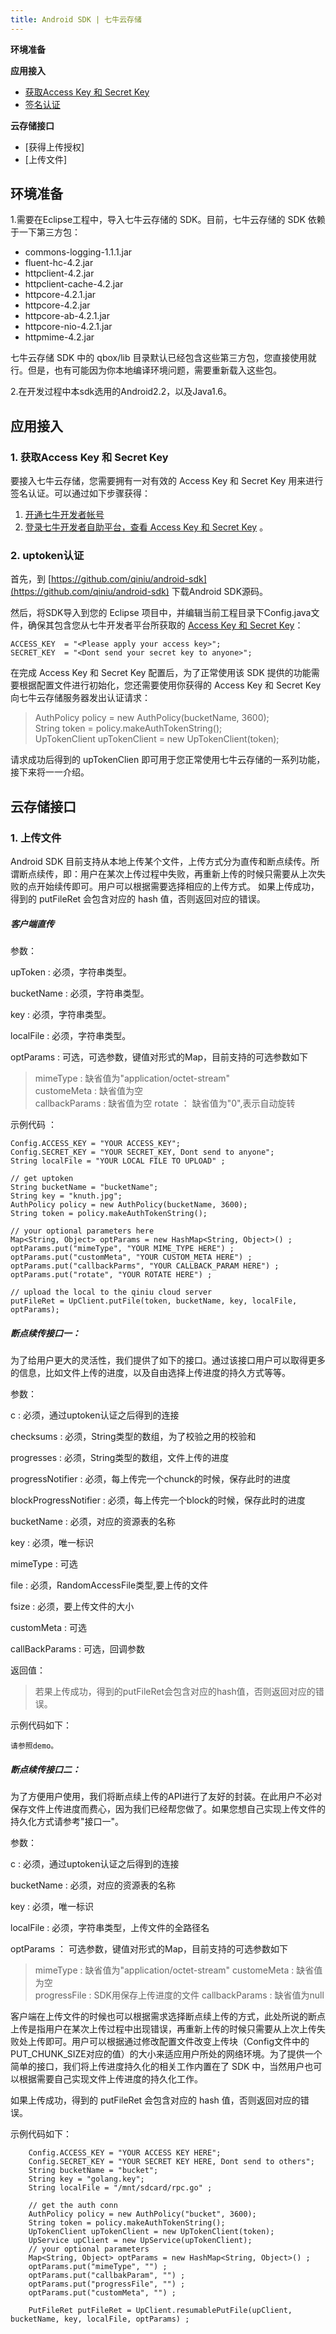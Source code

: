 ```yaml
---
title: Android SDK | 七牛云存储
---
```


**环境准备**

**应用接入**

- [获取Access Key 和 Secret Key](#acc-appkey)
- [签名认证](#acc-auth)

**云存储接口**

- [获得上传授权]
- [上传文件]


## 环境准备

1.需要在Eclipse工程中，导入七牛云存储的 SDK。目前，七牛云存储的 SDK 依赖于一下第三方包：

- commons-logging-1.1.1.jar
- fluent-hc-4.2.jar
- httpclient-4.2.jar
- httpclient-cache-4.2.jar
- httpcore-4.2.1.jar
- httpcore-4.2.jar
- httpcore-ab-4.2.1.jar
- httpcore-nio-4.2.1.jar
- httpmime-4.2.jar

七牛云存储 SDK 中的 qbox/lib 目录默认已经包含这些第三方包，您直接使用就行。但是，也有可能因为你本地编译环境问题，需要重新载入这些包。

2.在开发过程中本sdk选用的Android2.2，以及Java1.6。

## 应用接入

<a name="acc-appkey"></a>

### 1. 获取Access Key 和 Secret Key

要接入七牛云存储，您需要拥有一对有效的 Access Key 和 Secret Key 用来进行签名认证。可以通过如下步骤获得：

1. [开通七牛开发者帐号](https://dev.qiniutek.com/signup)
2. [登录七牛开发者自助平台，查看 Access Key 和 Secret Key](https://dev.qiniutek.com/account/keys) 。

<a name="acc-auth"></a>

### 2. uptoken认证

首先，到 [https://github.com/qiniu/android-sdk](https://github.com/qiniu/android-sdk) 下载Android SDK源码。

然后，将SDK导入到您的 Eclipse 项目中，并编辑当前工程目录下Config.java文件，确保其包含您从七牛开发者平台所获取的 [Access Key 和 Secret Key](#acc-appkey)：

    ACCESS_KEY	= "<Please apply your access key>";
	SECRET_KEY	= "<Dont send your secret key to anyone>";



在完成 Access Key 和 Secret Key 配置后，为了正常使用该 SDK 提供的功能需要根据配置文件进行初始化，您还需要使用你获得的 Access Key 和 Secret Key 向七牛云存储服务器发出认证请求：

>	AuthPolicy policy = new AuthPolicy(bucketName, 3600);    
String token = policy.makeAuthTokenString();  
UpTokenClient upTokenClient = new UpTokenClient(token);

请求成功后得到的 upTokenClien 即可用于您正常使用七牛云存储的一系列功能，接下来将一一介绍。

## 云存储接口


### 1. 上传文件

Android SDK 目前支持从本地上传某个文件，上传方式分为直传和断点续传。所谓断点续传，即：用户在某次上传过程中失败，再重新上传的时候只需要从上次失败的点开始续传即可。用户可以根据需要选择相应的上传方式。
如果上传成功，得到的 putFileRet 会包含对应的 hash 值，否则返回对应的错误。

##### 客户端直传

参数：　

upToken : 必须，字符串类型。

bucketName : 必须，字符串类型。 

key : 必须，字符串类型。

localFile : 必须，字符串类型。

optParams : 可选，可选参数，键值对形式的Map，目前支持的可选参数如下
>  mimeType :  缺省值为"application/octet-stream"  
customeMeta :  缺省值为空  
callbackParams :  缺省值为空
rotate ： 缺省值为"0",表示自动旋转

示例代码 ：    
  
    Config.ACCESS_KEY = "YOUR ACCESS_KEY";  
    Config.SECRET_KEY = "YOUR SECRET_KEY, Dont send to anyone";   
    String localFile = "YOUR LOCAL FILE TO UPLOAD" ;  
    
	// get uptoken
    String bucketName = "bucketName";   
    String key = "knuth.jpg";   
    AuthPolicy policy = new AuthPolicy(bucketName, 3600);  
    String token = policy.makeAuthTokenString();  

    // your optional parameters here
    Map<String, Object> optParams = new HashMap<String, Object>() ;  
    optParams.put("mimeType", "YOUR MIME_TYPE HERE") ;  
    optParams.put("customMeta", "YOUR CUSTOM_META HERE") ;  
    optParams.put("callbackParms", "YOUR CALLBACK_PARAM HERE") ;  
    optParams.put("rotate", "YOUR ROTATE HERE") ;   

	// upload the local to the qiniu cloud server
    putFileRet = UpClient.putFile(token, bucketName, key, localFile, optParams);  


##### 断点续传接口一：
为了给用户更大的灵活性，我们提供了如下的接口。通过该接口用户可以取得更多的信息，比如文件上传的进度，以及自由选择上传进度的持久方式等等。

参数： 

c : 必须，通过uptoken认证之后得到的连接

checksums : 必须，String类型的数组，为了校验之用的校验和

progresses : 必须，String类型的数组，文件上传的进度

progressNotifier : 必须，每上传完一个chunck的时候，保存此时的进度

blockProgressNotifier : 必须，每上传完一个block的时候，保存此时的进度

bucketName : 必须，对应的资源表的名称
	
key :	必须，唯一标识

mimeType : 可选

file :	必须，RandomAccessFile类型,要上传的文件

fsize : 必须，要上传文件的大小

customMeta : 可选

callBackParams : 可选，回调参数

返回值：
> 若果上传成功，得到的putFileRet会包含对应的hash值，否则返回对应的错误。 

示例代码如下：

    请参照demo。

	
##### 断点续传接口二：
为了方便用户使用，我们将断点续上传的API进行了友好的封装。在此用户不必对保存文件上传进度而费心，因为我们已经帮您做了。如果您想自己实现上传文件的持久化方式请参考"接口一"。

参数：


c : 必须，通过uptoken认证之后得到的连接

bucketName : 必须，对应的资源表的名称

key :	必须，唯一标识

localFile : 必须，字符串类型，上传文件的全路径名

optParams ： 可选参数，键值对形式的Map，目前支持的可选参数如下
>  mimeType :  缺省值为"application/octet-stream" 
customeMeta :  缺省值为空  
progressFile :  SDK用保存上传进度的文件 
callbackParams :  缺省值为null  

客户端在上传文件的时候也可以根据需求选择断点续上传的方式，此处所说的断点上传是指用户在某次上传过程中出现错误，再重新上传的时候只需要从上次上传失败处上传即可。用户可以根据通过修改配置文件改变上传块（Config文件中的PUT_CHUNK_SIZE对应的值）的大小来适应用户所处的网络环境。为了提供一个简单的接口，我们将上传进度持久化的相关工作内置在了 SDK 中，当然用户也可以根据需要自己实现文件上传进度的持久化工作。

如果上传成功，得到的 putFileRet 会包含对应的 hash 值，否则返回对应的错误。

示例代码如下：  

		Config.ACCESS_KEY = "YOUR ACCESS KEY HERE";
		Config.SECRET_KEY = "YOUR SECRET KEY HERE, Dont send to others";
		String bucketName = "bucket";
		String key = "golang.key";
		String localFile = "/mnt/sdcard/rpc.go" ;

		// get the auth conn
		AuthPolicy policy = new AuthPolicy("bucket", 3600);
		String token = policy.makeAuthTokenString();
		UpTokenClient upTokenClient = new UpTokenClient(token);
		UpService upClient = new UpService(upTokenClient);
		// your optional parameters
		Map<String, Object> optParams = new HashMap<String, Object>() ;
		optParams.put("mimeType", "") ;
		optParams.put("callbakParam", "") ;
		optParams.put("progressFile", "") ;
		optParams.put("customMeta", "") ;

		PutFileRet putFileRet = UpClient.resumablePutFile(upClient, bucketName, key, localFile, optParams) ;
